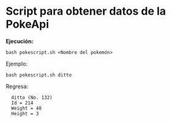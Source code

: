 # Script para obtener datos de la PokeApi

**Ejecución:**
```
bash pokescript.sh <Nombre del pokemón>
```
Ejemplo:
```
bash pokescript.sh ditto
```
Regresa:
```
  ditto (No. 132)
  Id = 214
  Weight = 40
  Height = 3
```


